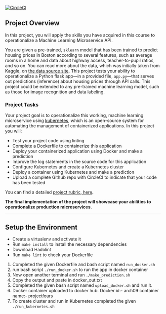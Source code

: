 [![CircleCI](https://circleci.com/gh/archit009/Operationalize-ML-Microservice-API-main/tree/master.svg?style=svg)](https://circleci.com/gh/archit009/Operationalize-ML-Microservice-API-main/tree/master)

## Project Overview

In this project, you will apply the skills you have acquired in this course to operationalize a Machine Learning Microservice API.

You are given a pre-trained, `sklearn` model that has been trained to predict housing prices in Boston according to several features, such as average rooms in a home and data about highway access, teacher-to-pupil ratios, and so on. You can read more about the data, which was initially taken from Kaggle, on [the data source site](https://www.kaggle.com/c/boston-housing). This project tests your ability to operationalize a Python flask app—in a provided file, `app.py`—that serves out predictions (inference) about housing prices through API calls. This project could be extended to any pre-trained machine learning model, such as those for image recognition and data labeling.

### Project Tasks

Your project goal is to operationalize this working, machine learning microservice using [kubernetes](https://kubernetes.io/), which is an open-source system for automating the management of containerized applications. In this project you will:

- Test your project code using linting
- Complete a Dockerfile to containerize this application
- Deploy your containerized application using Docker and make a prediction
- Improve the log statements in the source code for this application
- Configure Kubernetes and create a Kubernetes cluster
- Deploy a container using Kubernetes and make a prediction
- Upload a complete Github repo with CircleCI to indicate that your code has been tested

You can find a detailed [project rubric, here](https://review.udacity.com/#!/rubrics/2576/view).

**The final implementation of the project will showcase your abilities to operationalize production microservices.**

---

## Setup the Environment

- Create a virtualenv and activate it
- Run `make install` to install the necessary dependencies
- Download Hadolint
- Run `make lint` to check your Dockerfile

1. Completed the given Dockerfile and bash script named `run_docker.sh` 
2. run bash script `./run_docker.sh` to run the app in docker container
3. Now open another terminal and run `./make_prediction.sh`
4. Copy the output and paste in docker_out.txt
5. Completed the given bash script named `upload_docker.sh` and run it.
6. Docker container uploaded to docker hub. Docker id:- arch09 container name:- projectfours
5. To create cluster and run in Kubernetes completed the given `./run_kubernetes.sh`

